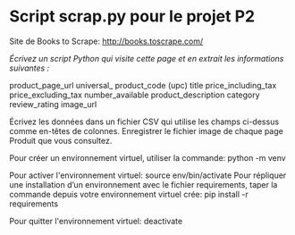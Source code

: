 # Script scrap.py pour le projet P2

Site de Books to Scrape:
http://books.toscrape.com/

*Écrivez un script Python qui visite cette page et en extrait les informations suivantes :*

product_page_url
universal_ product_code (upc)
title
price_including_tax
price_excluding_tax
number_available
product_description
category
review_rating
image_url

Écrivez les données dans un fichier CSV qui utilise les champs ci-dessus comme en-têtes de colonnes.
Enregistrer le fichier image de chaque page Produit que vous consultez.

Pour créer un environnement virtuel, utiliser la commande:
python -m venv <environment name>

Pour activer l'environnement virtuel: source env/bin/activate
Pour répliquer une installation d’un environnement avec le fichier requirements, taper la commande depuis votre environnement virtuel crée:
pip install -r requirements

Pour quitter l'environnement virtuel:
deactivate

